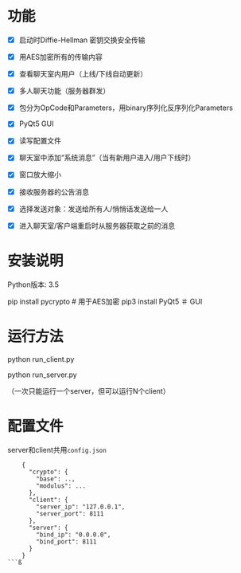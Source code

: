 # 功能
- [x] 启动时Diffie-Hellman 密钥交换安全传输
- [x] 用AES加密所有的传输内容
- [x] 查看聊天室内用户（上线/下线自动更新）
- [x] 多人聊天功能（服务器群发）
- [x] 包分为OpCode和Parameters，用binary序列化反序列化Parameters
- [x] PyQt5 GUI
- [x] 读写配置文件
- [x] 聊天室中添加“系统消息”（当有新用户进入/用户下线时）
- [x] 窗口放大缩小
- [x] 接收服务器的公告消息
- [x] 选择发送对象：发送给所有人/悄悄话发送给一人
- [x] 进入聊天室/客户端重启时从服务器获取之前的消息


# 安装说明
Python版本: 3.5

pip install pycrypto # 用于AES加密
pip3 install PyQt5 ＃ GUI

# 运行方法
python run_client.py

python run_server.py

（一次只能运行一个server，但可以运行N个client）

# 配置文件
server和client共用```config.json```
```
    {
      "crypto": {
        "base": ..,
        "modulus": ...
      },
      "client": {
        "server_ip": "127.0.0.1",
        "server_port": 8111
      },
      "server": {
        "bind_ip": "0.0.0.0",
        "bind_port": 8111
      }
    }
```ß
